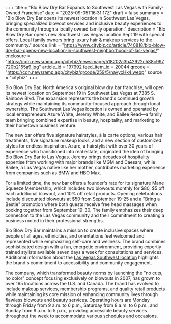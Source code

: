 +++
title = "Blo Blow Dry Bar Expands to Southwest Las Vegas with Family-Owned Franchise"
date = "2025-09-05T16:31:17Z"
draft = false
summary = "Blo Blow Dry Bar opens its newest location in Southwest Las Vegas, bringing specialized blowout services and inclusive beauty experiences to the community through a locally owned family operation."
description = "Blo Blow Dry Bar opens new Southwest Las Vegas location Sept 19 with special offers. Local family owners bring luxury hair & makeup services to the community."
source_link = "https://www.citybiz.co/article/740818/blo-blow-dry-bar-opens-new-location-in-southwest-neighborhood-of-las-vegas/"
enclosure = "https://cdn.newsramp.app/citybiz/newsimage/518202a3b42922c588c997720b2155a9.jpg"
article_id = 197992
feed_item_id = 20044
qrcode = "https://cdn.newsramp.app/citybiz/qrcode/259/5/navycHk4.webp"
source = "citybiz"
+++

<p>Blo Blow Dry Bar, North America's original blow dry bar franchise, will open its newest location on September 19 in Southwest Las Vegas at 7385 S. Rainbow Blvd. The expansion represents the brand's continued growth strategy while maintaining its community-focused approach through local ownership. The Southwest Las Vegas location is owned and operated by local entrepreneurs Azure White, Jeremy White, and Bailee Read—a family team bringing combined expertise in beauty, hospitality, and marketing to their hometown business venture.</p><p>The new bar offers five signature hairstyles, à la carte options, various hair treatments, five signature makeup looks, and a new section of customized styles for endless inspiration. Azure, a hairstylist with over 30 years of experience who transitioned into real estate, originated the idea of bringing <a href="https://www.blomedry.com" rel="nofollow" target="_blank">Blo Blow Dry Bar</a> to Las Vegas. Jeremy brings decades of hospitality expertise from working with major brands like MGM and Caesars, while Bailee, a Las Vegas native like her mother, contributes marketing experience from companies such as BMW and HBO Max.</p><p>For a limited time, the new bar offers a founder's rate for its signature Mane Squeeze Membership, which includes two blowouts monthly for $80, $5 off each additional blowout, and 10% off retail products. Opening celebrations include discounted blowouts at $50 from September 19-25 and a "Bring a Bestie" promotion where both guests receive free head massages when booking together from September 19-30. The family emphasizes their deep connection to the Las Vegas community and their commitment to creating a business rooted in their professional strengths.</p><p>Blo Blow Dry Bar maintains a mission to create inclusive spaces where people of all ages, ethnicities, and orientations feel welcomed and represented while emphasizing self-care and wellness. The brand combines sophisticated design with a fun, energetic environment, providing expertly trained stylists available seven days a week for consultations and services. Additional information about the <a href="https://blomedry.com/blo-las-vegas-southwest/" rel="nofollow" target="_blank">Las Vegas Southwest location</a> highlights the brand's commitment to accessibility and community engagement.</p><p>The company, which transformed beauty norms by launching the "no cuts, no color" concept focusing exclusively on blowouts in 2007, has grown to over 165 locations across the U.S. and Canada. The brand has evolved to include makeup services, membership programs, and quality retail products while maintaining its core mission of enhancing community lives through flawless blowouts and beauty services. Operating hours are Monday through Friday from 9 a.m. to 6 p.m., Saturday from 8 a.m. to 6 p.m., and Sunday from 9 a.m. to 5 p.m., providing accessible beauty services throughout the week to accommodate various schedules and occasions.</p>